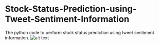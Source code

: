 # Stock-Status-Prediction-using-Tweet-Sentiment-Information
The python code to perform stock status prediction using tweet sentiment information.
![alt text](https://github.com/siddhaling/Stock-Status-Prediction-using-Tweet-Sentiment-Information/blob/master/fig.jpg)
